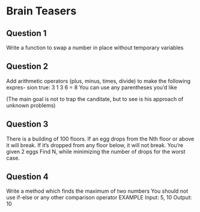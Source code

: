 # Brain Teasers


## Question 1

Write a function to swap a number in place without temporary variables


## Question 2

Add arithmetic operators (plus, minus, times, divide) to make the following expres-
sion true: 3 1 3 6 = 8 You can use any parentheses you’d like


(The main goal is not to trap the canditate, but to see is his approach of unknown problems)



## Question 3

There is a building of 100 floors.
If an egg drops from the Nth floor or above it will break. If it’s dropped from any floor below, it will not break. You’re given 2 eggs 
Find N, while minimizing the number of drops for the worst case.




## Question 4

Write a method which finds the maximum of two numbers You should not use if-else
or any other comparison operator
EXAMPLE
Input: 5, 10
Output: 10
